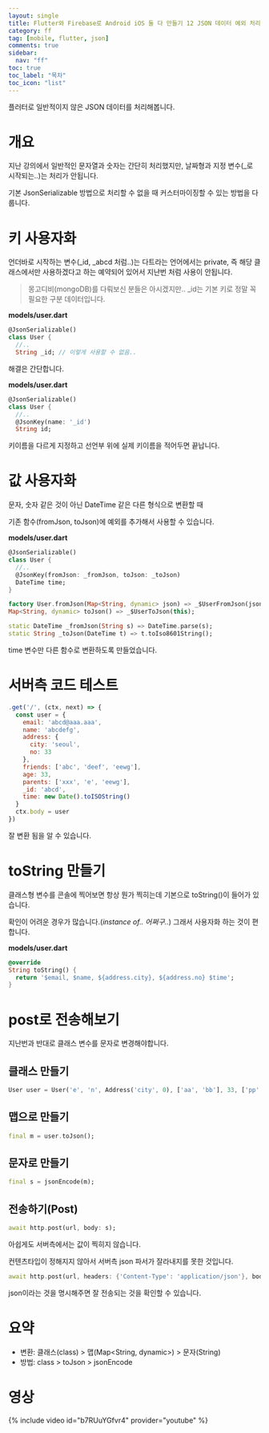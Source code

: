 ```yaml
---
layout: single
title: Flutter와 Firebase로 Android iOS 둘 다 만들기 12 JSON 데이터 예외 처리하기
category: ff
tag: [mobile, flutter, json]
comments: true
sidebar:
  nav: "ff"
toc: true
toc_label: "목차"
toc_icon: "list"
---
```


플러터로 일반적이지 않은 JSON 데이터를 처리해봅니다.

# 개요

지난 강의에서 일반적인 문자열과 숫자는 간단히 처리했지만, 날짜형과 지정 변수(_로 시작되는..)는 처리가 안됩니다.

기본 JsonSerializable 방법으로 처리할 수 없을 때 커스터마이징할 수 있는 방법을 다룹니다.

# 키 사용자화

언더바로 시작하는 변수(_id, _abcd 처럼..)는 다트라는 언어에서는 private, 즉 해당 클래스에서만 사용하겠다고 하는 예약되어 있어서 지난번 처럼 사용이 안됩니다.

> 몽고디비(mongoDB)를 다뤄보신 분들은 아시겠지만.. _id는 기본 키로 정말 꼭 필요한 구분 데이터입니다.

**models/user.dart**  
```dart
@JsonSerializable()
class User {
  //..
  String _id; // 이렇게 사용할 수 없음..
```

해결은 간단합니다.

**models/user.dart**  
```dart
@JsonSerializable()
class User {
  //..
  @JsonKey(name: '_id')
  String id;
```

키이름을 다르게 지정하고 선언부 위에 실제 키이름을 적어두면 끝납니다.

# 값 사용자화

문자, 숫자 같은 것이 아닌 DateTime 같은 다른 형식으로 변환할 때

기존 함수(fromJson, toJson)에 예외를 추가해서 사용할 수 있습니다.

**models/user.dart**  
```dart
@JsonSerializable()
class User {
  //..
  @JsonKey(fromJson: _fromJson, toJson: _toJson)
  DateTime time;
}

factory User.fromJson(Map<String, dynamic> json) => _$UserFromJson(json);
Map<String, dynamic> toJson() => _$UserToJson(this);

static DateTime _fromJson(String s) => DateTime.parse(s);
static String _toJson(DateTime t) => t.toIso8601String();
```

time 변수만 다른 함수로 변환하도록 만들었습니다.

# 서버측 코드 테스트

```javascript
.get('/', (ctx, next) => {
  const user = {
    email: 'abcd@aaa.aaa',
    name: 'abcdefg',
    address: {
      city: 'seoul',
      no: 33
    },
    friends: ['abc', 'deef', 'eewg'],
    age: 33,
    parents: ['xxx', 'e', 'eewg'],
    _id: 'abcd',
    time: new Date().toISOString()
  }
  ctx.body = user
})
```

잘 변환 됨을 알 수 있습니다.

# toString 만들기

클래스형 변수를 콘솔에 찍어보면 항상 뭔가 찍히는데 기본으로 toString()이 들어가 있습니다.

확인이 어려운 경우가 많습니다.(_instance of.. 어쩌구.._) 그래서 사용자화 하는 것이 편합니다.

**models/user.dart**  
```dart
@override
String toString() {
  return '$email, $name, ${address.city}, ${address.no} $time';
}
```

# post로 전송해보기

지난번과 반대로 클래스 변수를 문자로 변경해야합니다.

## 클래스 만들기

```dart
User user = User('e', 'n', Address('city', 0), ['aa', 'bb'], 33, ['pp', 'mm'], 'xxx', DateTime.now());
```

## 맵으로 만들기

```dart
final m = user.toJson();
```

## 문자로 만들기

```dart
final s = jsonEncode(m);
```

## 전송하기(Post)

```dart
await http.post(url, body: s);
```

아쉽게도 서버측에서는 값이 찍히지 않습니다.

컨텐츠타입이 정해지지 않아서 서버측 json 파서가 잘라내지를 못한 것입니다.

```dart
await http.post(url, headers: {'Content-Type': 'application/json'}, body: s);
```

json이라는 것을 명시해주면 잘 전송되는 것을 확인할 수 있습니다.

# 요약

- 변환: 클래스(class)  > 맵(Map<String, dynamic>) > 문자(String)
- 방법: class > toJson > jsonEncode

# 영상

{% include video id="b7RUuYGfvr4" provider="youtube" %}
